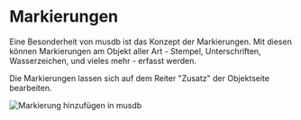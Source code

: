 # Markierungen

Eine Besonderheit von musdb ist das Konzept der Markierungen. Mit diesen können Markierungen am Objekt aller Art - Stempel, Unterschriften, Wasserzeichen, und vieles mehr - erfasst werden.

Die Markierungen lassen sich auf dem Reiter "Zusatz" der Objektseite bearbeiten.

![Markierung hinzufügen in musdb](../../../assets/musdb/objects-edit/Reiter/Reiter-Zusatz-Markierungen.avif)
